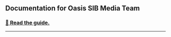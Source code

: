 

## Documentation for Oasis SIB Media Team

### [📖 **Read the guide.**](https://fongyoong.github.io/oasis-sib-media-guide/)

***